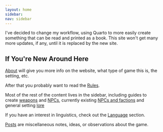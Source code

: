 ```yaml
---
layout: home
sidebar:
nav: sidebar
---
```


I've decided to change my workflow, using Quarto to more easily create something that can be read and printed as a book. This site won't get many more updates, if any, until it is replaced by the new site.

## If You're New Around Here

[About](./_pages/about.md) will give you more info on the website, what type of game this is, the setting, etc.

After that you probably want to read the [Rules](./_pages/rules_and_resources/rules.md).

Most of the rest of the content lives in the sidebar, including guides to create [weapons](./pages/../_pages/rules_and_resources/weapon_creation.md) and [NPCs](./_pages/rules_and_resources/npc_creation.md), currently existing [NPCs and factions](./_pages/talaje/npcs_and_factions.md) and general setting [lore](./_pages/talaje/lore.md)

If you have an interest in linguistics, check out the [Language](./pages/talaje/../../_pages/talaje/language/language.md) section.

[Posts](./_pages/posts.md) are miscellaneous notes, ideas, or observations about the game.